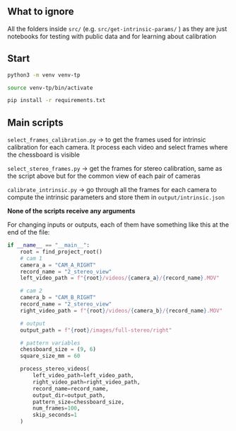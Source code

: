 ## What to ignore

All the folders inside `src/` (e.g. `src/get-intrinsic-params/` ) as they are just notebooks for testing with public data and for learning about calibration

## Start

```bash
python3 -m venv venv-tp
```

```bash
source venv-tp/bin/activate
```

```bash
pip install -r requirements.txt
```

## Main scripts

`select_frames_calibration.py` -> to get the frames used for intrinsic calibration for each camera. It process each video and select frames where the chessboard is visible

`select_stereo_frames.py` -> get the frames for stereo calibration, same as the script above but for the common view of each pair of cameras

`calibrate_intrinsic.py` -> go through all the frames for each camera to compute the intrinsic parameters and store them in `output/intrinsic.json`

**None of the scripts receive any arguments**

For changing inputs or outputs, each of them have something like this at the end of the file:

```python
if __name__ == "__main__":
    root = find_project_root()
    # cam 1
    camera_a = "CAM_A_RIGHT"
    record_name = "2_stereo_view"
    left_video_path = f"{root}/videos/{camera_a}/{record_name}.MOV"

    # cam 2
    camera_b = "CAM_B_RIGHT"
    record_name = "2_stereo_view"
    right_video_path = f"{root}/videos/{camera_b}/{record_name}.MOV"

    # output
    output_path = f"{root}/images/full-stereo/right"

    # pattern variables
    chessboard_size = (9, 6)
    square_size_mm = 60

    process_stereo_videos(
        left_video_path=left_video_path,
        right_video_path=right_video_path,
        record_name=record_name,
        output_dir=output_path,
        pattern_size=chessboard_size,
        num_frames=100,
        skip_seconds=1
    )

```

